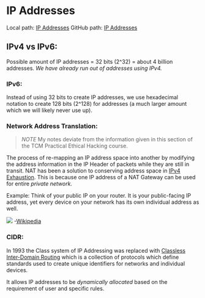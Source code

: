 
# IP Addresses
Local path: [IP Addresses](/networking/OSI/IP-addresses.md) 
GitHub path: [IP Addresses](https://github.com/TrshPuppy/obsidian-notes/blob/main/networking/OSI/IP-addresses.md)

## IPv4 vs IPv6:
Possible amount of IP addresses = 32 bits (2^32) = about 4 billion addresses. *We have already run out of addresses using IPv4.*

### IPv6:
Instead of using 32 bits to create IP addresses, we use hexadecimal notation to create 128 bits (2^128) for addresses (a much larger amount which we will likely never use up).

### Network Address Translation:
>	*NOTE* My notes deviate from the information given in this section of the TCM Practical Ethical Hacking course.

The process of re-mapping an IP address space into another by modifying the address information in the IP Header of packets while they are still in transit. NAT has been a solution to conserving address space in [IPv4 Exhaustion](/networking/routing/CIDR.md). This is because one IP address of a NAT Gateway can be used for entire *private network.*

Example: Think of your public IP on your router. It is your public-facing IP address, yet every device on your network has its own individual address as well. 

![](PNPT-study-guide/PNPT-pics/IP-addresses-1.png)
-[Wikipedia](https://en.wikipedia.org/wiki/Network_address_translation)

### CIDR:
In 1993 the Class system of IP Addressing was replaced with [Classless Inter-Domain Routing](/networking/routing/CIDR.md) which is a collection of protocols which define standards used to create unique identifiers for networks and individual devices.

It allows IP addresses to be *dynamically allocated* based on the requirement of user and specific rules.

